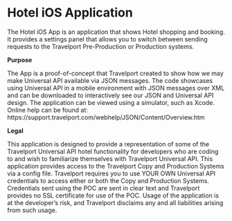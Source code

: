 # Hotel iOS Application
The Hotel iOS App is an application that shows Hotel shopping and booking. It provides a settings panel that allows you to switch between sending requests to the Travelport Pre-Production or Production systems.  

<b>Purpose</b>
<p>The App is a proof-of-concept that Travelport created to show how we may make Universal API available via JSON messages. The code showcases using Universal API in a mobile environment with JSON messages over XML and can be downloaded to interactively see our JSON and Universal API design. The application can be viewed using a simulator, such as Xcode. Online help can be found at: https://support.travelport.com/webhelp/JSON/Content/Overview.htm

<b>Legal</b>
<p>This application is designed to provide a representation of some of the Travelport Universal API hotel functionality for developers who are coding to and wish to familiarize themselves with Travelport Universal API. This application provides access to the Travelport Copy and Production Systems via a config file. Travelport requires you to use YOUR OWN Universal API credentials to access either or both the Copy and Production Systems.  Credentials sent using the POC are sent in clear text and Travelport provides no SSL certificate for use of the POC.  Usage of the application is at the developer’s risk, and Travelport disclaims any and all liabilities arising from such usage.

